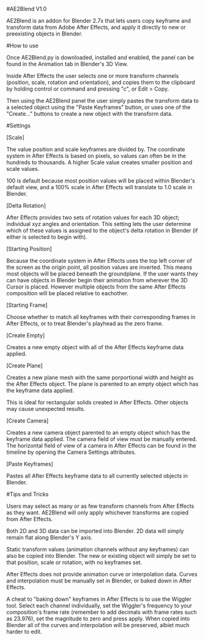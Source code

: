 #AE2Blend V1.0

AE2Blend is an addon for Blender 2.7x that lets users copy keyframe and transform data from Adobe After Effects, and apply it directly to new or preexisting objects in Blender.

#How to use

Once AE2Blend.py is downloaded, installed and enabled, the panel can be found in the Animation tab in Blender's 3D View.

Inside After Effects the user selects one or more transform channels (position, scale, rotation and orientation), and copies them to the clipboard by holding control or command and pressing "c", or Edit > Copy.

Then using the AE2Blend panel the user simply pastes the transform data to a selected object using the "Paste Keyframes" button, or uses one of the "Create..." buttons to create a new object with the transform data.

#Settings

[Scale]

The value position and scale keyframes are divided by. The coordinate system in After Effects is based on pixels, so values can often be in the hundreds to thousands. A higher Scale value creates smaller position and scale values.

100 is default because most position values will be placed within Blender's default view, and a 100% scale in After Effects will translate to 1.0 scale in Blender.

[Delta Rotation]

After Effects provides two sets of rotation values for each 3D object; individual xyz angles and orientation. This setting lets the user determine which of these values is assigned to the object's delta rotation in Blender (if either is selected to begin with).

[Starting Position]

Because the coordinate system in After Effects uses the top left corner of the screen as the origin point, all position values are inverted. This means most objects will be placed beneath the groundplane. If the user wants they can have objects in Blender begin their animation from wherever the 3D Cursor is placed. However multiple objects from the same After Effects composition will be placed relative to eachother.

[Starting Frame]

Choose whether to match all keyframes with their corresponding frames in After Effects, or to treat Blender's playhead as the zero frame.

[Create Empty]

Creates a new empty object with all of the After Effects keyframe data applied.

[Create Plane]

Creates a new plane mesh with the same porportional width and height as the After Effects object. The plane is parented to an empty object which has the keyframe data applied.

This is ideal for rectangular solids created in After Effects. Other objects may cause unexpected results.

[Create Camera]

Creates a new camera object parented to an empty object which has the keyframe data applied. The camera field of view must be manually entered. The horizontal field of view of a camera in After Effects can be found in the timeline by opening the Camera Settings attributes.

[Paste Keyframes]

Pastes all After Effects keyframe data to all currently selected objects in Blender.

#Tips and Tricks

Users may select as many or as few transform channels from After Effects as they want. AE2Blend will only apply whichever transforms are copied from After Effects.

Both 2D and 3D data can be imported into Blender. 2D data will simply remain flat along Blender's Y axis.

Static transform values (animation channels without any keyframes) can also be copied into Blender. The new or existing object will simply be set to that position, scale or rotation, with no keyframes set.

After Effects does not provide animation curve or interpolation data. Curves and interpolation must be manually set in Blender, or baked down in After Effects.

A cheat to "baking down" keyframes in After Effects is to use the Wiggler tool. Select each channel individually, set the Wiggler's frequency to your composition's frame rate (remember to add decimals with frame rates such as 23.976), set the magnitude to zero and press apply. When copied into Blender all of the curves and interpolation will be preserved, albiet much harder to edit.
